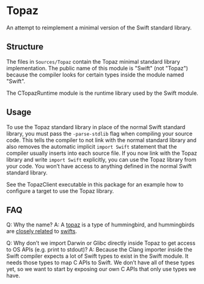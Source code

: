 # Topaz

An attempt to reimplement a minimal version of the Swift standard library.

## Structure

The files in `Sources/Topaz` contain the Topaz minimal standard library implementation. The public name of this module is "Swift" (not "Topaz") because the compiler looks for certain types inside the module named "Swift".

The CTopazRuntime module is the runtime library used by the Swift module.

## Usage

To use the Topaz standard library in place of the normal Swift standard library, you must pass the `-parse-stdlib` flag when compiling your source code. This tells the compiler to not link with the normal standard library and also removes the automatic implicit `import Swift` statement that the compiler usually inserts into each source file. If you now link with the Topaz library and write `import Swift` explicitly, you can use the Topaz library from your code. You won’t have access to anything defined in the normal Swift standard library.

See the TopazClient executable in this package for an example how to configure a target to use the Topaz library.   

## FAQ

Q: Why the name?
A: A [topaz](https://en.wikipedia.org/wiki/Topaz_(hummingbird)) is a type of hummingbird, and hummingbirds are [closely related](https://en.wikipedia.org/wiki/Apodiformes) to [swifts](https://en.wikipedia.org/wiki/Swift).

Q: Why don’t we import Darwin or Glibc directly inside Topaz to get access to OS APIs (e.g. print to stdout)?
A: Because the Clang importer inside the Swift compiler expects a lot of Swift types to exist in the Swift module. It needs those types to map C APIs to Swift. We don’t have all of these types yet, so we want to start by exposing our own C APIs that only use types we have.
